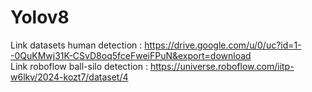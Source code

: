 # Yolov8
Link datasets human detection : https://drive.google.com/u/0/uc?id=1--0QuKMwj31K-CSvD8oq5fceFweiFPuN&export=download  
Link roboflow ball-silo detection : https://universe.roboflow.com/iitp-w6lkv/2024-kozt7/dataset/4
